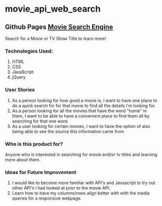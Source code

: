 # movie_api_web_search

## Github Pages [Movie Search Engine](https://saiken86807.github.io/movie_api_web_search/) 
Search for a Movie or TV Show Title to learn more!


### Technologies Used:
1. HTML
2. CSS
3. JavaScript
4. jQuery

### User Stories
1. As a person looking for how good a movie is, I want to have one place to do a quick search for for that movie to find all the details I'm looking for.
2. As a person looking for all the movies that have the word "home" in them, I want to be able to have a convenient place to find them all by searching for that one word.
3. As a user looking for certain movies, I want to have the option of also being able to see the source this information came from.

### Who is this product for?
Anyone who is interested in searching for movie and/or tv titles and learning more about them. 

### Ideas for Future Improvement
1. I would like to become more familiar with API's and Javascript to try out other API's I had looked at prior to the movie API.
2. Learn how to have my columns/rows align better with with the media queries for a responsive webpage.

